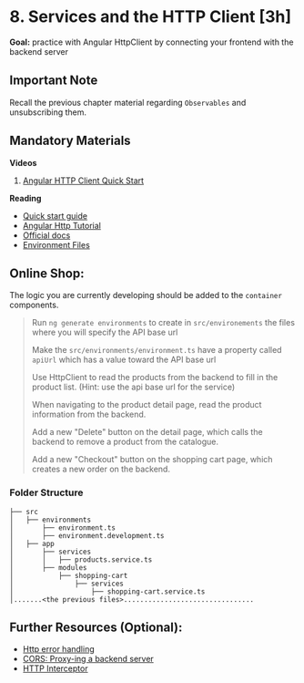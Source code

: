 # 8. Services and the HTTP Client [3h]

**Goal:** practice with Angular HttpClient by connecting your frontend with the backend server

## Important Note

Recall the previous chapter material regarding `Observables` and unsubscribing them.

## Mandatory Materials

**Videos**

1. [Angular HTTP Client Quick Start](https://www.youtube.com/watch?v=_05v0mrNLh0)

**Reading**

- [Quick start guide](https://blog.angular-university.io/angular-http/)
- [Angular Http Tutorial](https://www.tutorialspoint.com/angular6/angular6_http_client.htm)
- [Official docs](https://angular.io/guide/http)
- [Environment Files](https://angular.io/guide/build)

## Online Shop:

The logic you are currently developing should be added to the `container` components.

> Run `ng generate environments` to create in `src/environements` the files where you will specify the API base url 
>
> Make the `src/environments/environment.ts` have a property called `apiUrl` which has a value toward the API base url
>
> Use HttpClient to read the products from the backend to fill in the product list. (Hint: use the api base url for the service)
>
> When navigating to the product detail page, read the product information from the backend.
>
> Add a new "Delete" button on the detail page, which calls the backend to remove a product from the catalogue.
>
> Add a new "Checkout" button on the shopping cart page, which creates a new order on the backend.

### Folder Structure
```text
├── src
│   ├── environments
│       ├── environment.ts
│       ├── environment.development.ts
│   ├── app
│       ├── services
│       │   ├── products.service.ts
│       ├── modules
│           ├── shopping-cart
│               ├── services
│                   ├── shopping-cart.service.ts
│.......<the previous files>................................
```


## Further Resources (Optional):

- [Http error handling](https://angular.io/guide/http#error-handling)
- [CORS: Proxy-ing a backend server](https://angular.io/guide/build#proxying-to-a-backend-server)
- [HTTP Interceptor](https://ultimatecourses.com/blog/intro-to-angular-http-interceptors)